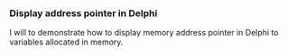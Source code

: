 ### Display address pointer in Delphi

I will to demonstrate how to display memory address pointer in Delphi to variables allocated in memory.
